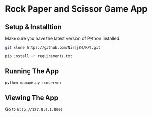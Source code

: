 # Rock Paper and Scissor Game App

## Setup & Installtion

Make sure you have the latest version of Python installed.

```bash
git clone https://github.com/Niraj84/RPS.git
```

```bash
pip install -r requirements.txt
```

## Running The App

```bash
python manage.py runserver
```

## Viewing The App

Go to `http://127.0.0.1:8000`
